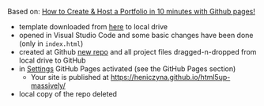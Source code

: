 Based on: [How to Create & Host a Portfolio in 10 minutes with Github pages!](https://www.youtube.com/watch?v=u-RLu_8kwA0)

* template downloaded from [here](https://html5up.net/massively) to local drive
* opened in Visual Studio Code and some basic changes have been done (only in `index.html`)
* created at Github [new repo](https://github.com/heniczyna/html5up-massively) and all project files dragged-n-dropped from local drive to GitHub
* in [Settings](https://github.com/heniczyna/html5up-massively/settings) GitHub Pages activated (see the GitHub Pages section)
  * Your site is published at <https://heniczyna.github.io/html5up-massively/>
* local copy of the repo deleted
